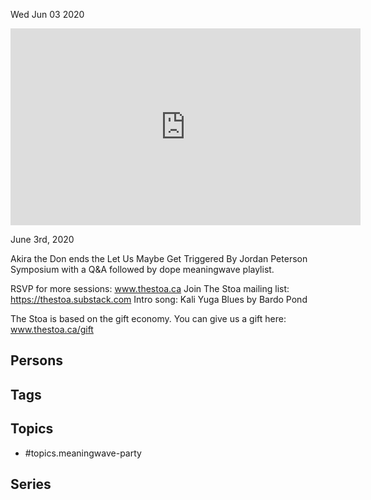 



Wed Jun 03 2020

<iframe width="560" height="315" src="https://www.youtube.com/embed/1Dgkux5tSDU" title="The Meaningwave Party w/ Akira the Don" frameborder="0" allow="accelerometer; autoplay; clipboard-write; encrypted-media; gyroscope; picture-in-picture" allowfullscreen ></iframe>

June 3rd, 2020

Akira the Don ends the Let Us Maybe Get Triggered By Jordan Peterson Symposium with a Q&A followed by dope meaningwave playlist.

RSVP for more sessions: www.thestoa.ca
Join The Stoa mailing list: https://thestoa.substack.com
Intro song: Kali Yuga Blues by Bardo Pond

The Stoa is based on the gift economy. You can give us a gift here: www.thestoa.ca/gift

## Persons



## Tags



## Topics

- #topics.meaningwave-party

## Series



